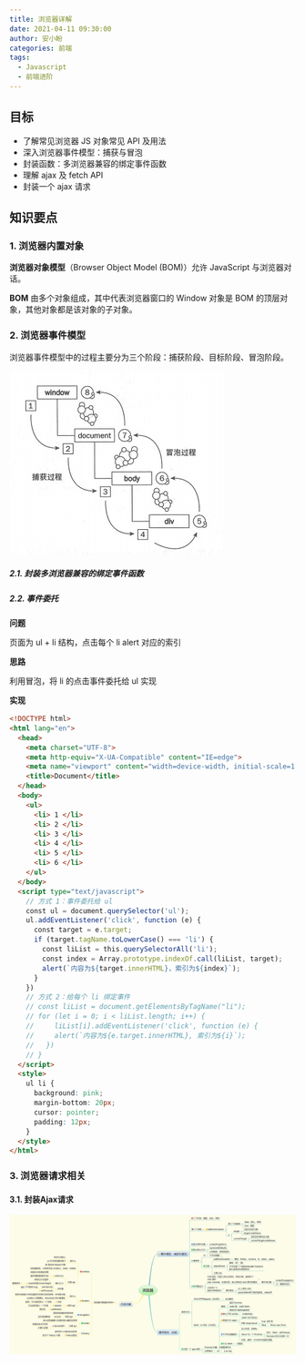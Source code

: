 ```yaml
---
title: 浏览器详解
date: 2021-04-11 09:30:00
author: 安小盼
categories: 前端
tags:
  - Javascript
  - 前端进阶
---
```


## 目标

* 了解常⻅浏览器 JS 对象常⻅ API 及⽤法
* 深入浏览器事件模型：捕获与冒泡
* 封装函数：多浏览器兼容的绑定事件函数
* 理解 ajax 及 fetch API
* 封装一个 ajax 请求

## 知识要点

### 1. 浏览器内置对象

**浏览器对象模型**（Browser Object Model (BOM)）允许 JavaScript 与浏览器对话。

**BOM** 由多个对象组成，其中代表浏览器窗口的 Window 对象是 BOM 的顶层对象，其他对象都是该对象的子对象。

### 2. 浏览器事件模型

浏览器事件模型中的过程主要分为三个阶段：捕获阶段、目标阶段、冒泡阶段。

![事件模型图](/static/xmind/front_end/relearn/browser-event.png)


##### 2.1. 封装多浏览器兼容的绑定事件函数

##### 2.2. 事件委托

**问题**

页面为 ul + li 结构，点击每个 li alert 对应的索引

**思路**

利用冒泡，将 li 的点击事件委托给 ul 实现

**实现**

```html
<!DOCTYPE html>
<html lang="en">
  <head>
    <meta charset="UTF-8">
    <meta http-equiv="X-UA-Compatible" content="IE=edge">
    <meta name="viewport" content="width=device-width, initial-scale=1.0">
    <title>Document</title>
  </head>
  <body>
    <ul>
      <li> 1 </li>
      <li> 2 </li>
      <li> 3 </li>
      <li> 4 </li>
      <li> 5 </li>
      <li> 6 </li>
    </ul>
  </body>
  <script type="text/javascript">
    // 方式 1：事件委托给 ul
    const ul = document.querySelector('ul');
    ul.addEventListener('click', function (e) {
      const target = e.target;
      if (target.tagName.toLowerCase() === 'li') {
        const liList = this.querySelectorAll('li');
        const index = Array.prototype.indexOf.call(liList, target);
        alert(`内容为${target.innerHTML}，索引为${index}`);
      }
    })
    // 方式 2：给每个 li 绑定事件
    // const liList = document.getElementsByTagName("li");
    // for (let i = 0; i < liList.length; i++) {
    //     liList[i].addEventListener('click', function (e) {
    //     alert(`内容为${e.target.innerHTML}, 索引为${i}`);
    //   })
    // }
  </script>
  <style>
    ul li {
      background: pink;
      margin-bottom: 20px;
      cursor: pointer;
      padding: 12px;
    }
  </style>
</html>
```

### 3. 浏览器请求相关

#### 3.1. 封装Ajax请求

![xmind总结](/static/xmind/front_end/relearn/browser.png)
